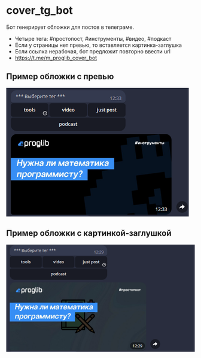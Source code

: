 # cover_tg_bot
Бот генерирует обложки для постов в телеграме.
- Четыре тега: #простопост, #инструменты, #видео, #подкаст
- Если у страницы нет превью, то вставляется картинка-заглушка
- Если ссылка нерабочая, бот предложит повторно ввести url
- https://t.me/m_proglib_cover_bot


## Пример обложки с превью
![Пример обложки с превью](https://github.com/tttdddnet/cover_tg_bot/blob/main/tgbot1.png)

## Пример обложки с картинкой-заглушкой
![Пример обложки с картинкой-заглушкой](https://github.com/tttdddnet/cover_tg_bot/blob/main/tgbot2.png)

